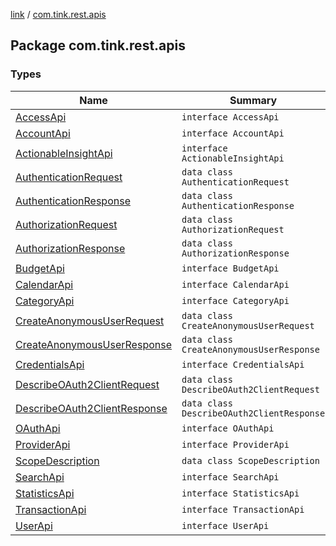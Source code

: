 [link](../index.md) / [com.tink.rest.apis](./index.md)

## Package com.tink.rest.apis

### Types

| Name | Summary |
|---|---|
| [AccessApi](-access-api/index.md) | `interface AccessApi` |
| [AccountApi](-account-api/index.md) | `interface AccountApi` |
| [ActionableInsightApi](-actionable-insight-api/index.md) | `interface ActionableInsightApi` |
| [AuthenticationRequest](-authentication-request/index.md) | `data class AuthenticationRequest` |
| [AuthenticationResponse](-authentication-response/index.md) | `data class AuthenticationResponse` |
| [AuthorizationRequest](-authorization-request/index.md) | `data class AuthorizationRequest` |
| [AuthorizationResponse](-authorization-response/index.md) | `data class AuthorizationResponse` |
| [BudgetApi](-budget-api/index.md) | `interface BudgetApi` |
| [CalendarApi](-calendar-api/index.md) | `interface CalendarApi` |
| [CategoryApi](-category-api/index.md) | `interface CategoryApi` |
| [CreateAnonymousUserRequest](-create-anonymous-user-request/index.md) | `data class CreateAnonymousUserRequest` |
| [CreateAnonymousUserResponse](-create-anonymous-user-response/index.md) | `data class CreateAnonymousUserResponse` |
| [CredentialsApi](-credentials-api/index.md) | `interface CredentialsApi` |
| [DescribeOAuth2ClientRequest](-describe-o-auth2-client-request/index.md) | `data class DescribeOAuth2ClientRequest` |
| [DescribeOAuth2ClientResponse](-describe-o-auth2-client-response/index.md) | `data class DescribeOAuth2ClientResponse` |
| [OAuthApi](-o-auth-api/index.md) | `interface OAuthApi` |
| [ProviderApi](-provider-api/index.md) | `interface ProviderApi` |
| [ScopeDescription](-scope-description/index.md) | `data class ScopeDescription` |
| [SearchApi](-search-api/index.md) | `interface SearchApi` |
| [StatisticsApi](-statistics-api/index.md) | `interface StatisticsApi` |
| [TransactionApi](-transaction-api/index.md) | `interface TransactionApi` |
| [UserApi](-user-api/index.md) | `interface UserApi` |
